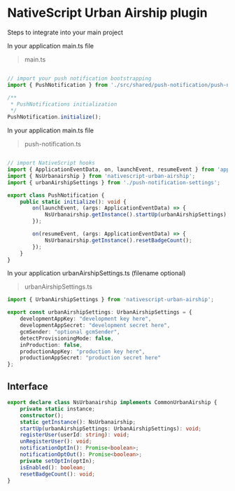 # NativeScript Urban Airship plugin

Steps to integrate into your main project

In your application main.ts file
> main.ts
```typescript

// import your push notification bootstrapping
import { PushNotification } from './src/shared/push-notification/push-notification';

/**
 * PushNotifications initialization
 */
PushNotification.initialize();

```

In your application main.ts file
> push-notification.ts
``` typescript

// import NativeScript hooks
import { ApplicationEventData, on, launchEvent, resumeEvent } from 'application';
import { NsUrbanairship } from 'nativescript-urban-airship';
import { urbanAirshipSettings } from './push-notification-settings';

export class PushNotification {
    public static initialize(): void {
        on(launchEvent, (args: ApplicationEventData) => {
            NsUrbanairship.getInstance().startUp(urbanAirshipSettings);
        });

        on(resumeEvent, (args: ApplicationEventData) => {
            NsUrbanairship.getInstance().resetBadgeCount();
        });
    }
}
```

In your application urbanAirshipSettings.ts (filename optional)
> urbanAirshipSettings.ts

``` typescript
import { UrbanAirshipSettings } from 'nativescript-urban-airship';

export const urbanAirshipSettings: UrbanAirshipSettings = {
    developmentAppKey: "development key here",
    developmentAppSecret: "development secret here",
    gcmSender: "optional gcmSender",
    detectProvisioningMode: false,
    inProduction: false,
    productionAppKey: "production key here",
    productionAppSecret: "production secret here"
};
```

## Interface
``` typescript
export declare class NsUrbanairship implements CommonUrbanAirship {
    private static instance;
    constructor();
    static getInstance(): NsUrbanairship;
    startUp(urbanAirshipSettings: UrbanAirshipSettings): void;
    registerUser(userId: string): void;
    unRegisterUser(): void;
    notificationOptIn(): Promise<boolean>;
    notificationOptOut(): Promise<boolean>;
    private setOptIn(optIn);
    isEnabled(): boolean;
    resetBadgeCount(): void;
}
```